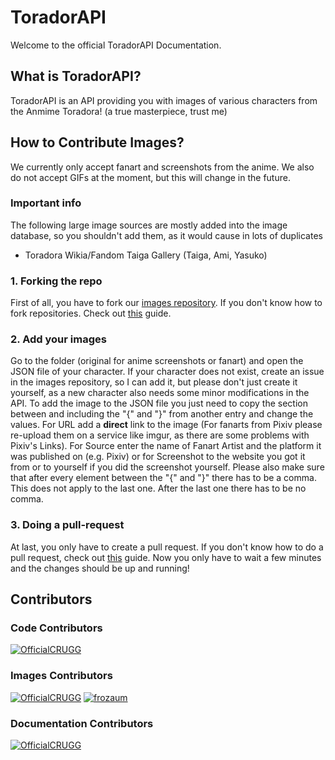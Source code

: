 # ToradorAPI
Welcome to the official ToradorAPI Documentation.

## What is ToradorAPI?
ToradorAPI is an API providing you with images of various characters from the Anmime Toradora! (a true masterpiece, trust me)

## How to Contribute Images?
We currently only accept fanart and screenshots from the anime. We also do not accept GIFs at the moment, but this will change in the future.

### Important info
The following large image sources are mostly added into the image database, so you shouldn't add them, as it would cause in lots of duplicates
* Toradora Wikia/Fandom Taiga Gallery (Taiga, Ami, Yasuko)

### 1. Forking the repo
First of all, you have to fork our [images repository](https://github.com/toradorapi/images). If you don't know how to fork repositories. Check out [this](https://help.github.com/en/articles/fork-a-repo) guide.

### 2. Add your images
Go to the folder (original for anime screenshots or fanart) and open the JSON file of your character. If your character does not exist, create an issue in the images repository, so I can add it, but please don't just create it yourself, as a new character also needs some minor modifications in the API.
To add the image to the JSON file you just need to copy the section between and including the "{" and "}" from another entry and change the values. For URL add a **direct** link to the image (For fanarts from Pixiv please re-upload them on a service like imgur, as there are some problems with Pixiv's Links). For Source enter the name of Fanart Artist and the platform it was published on (e.g. Pixiv) or for Screenshot to the website you got it from or to yourself if you did the screenshot yourself.
Please also make sure that after every element between the "{" and "}" there has to be a comma. This does not apply to the last one. After the last one there has to be no comma.

### 3. Doing a pull-request
At last, you only have to create a pull request. If you don't know how to do a pull request, check out [this](https://help.github.com/en/articles/creating-a-pull-request) guide.
Now you only have to wait a few minutes and the changes should be up and running!

## Contributors

### Code Contributors
[![OfficialCRUGG](https://avatars2.githubusercontent.com/u/25248999?s=32&v=4)](https://github.com/OfficialCRUGG "OfficialCRUGG")

### Images Contributors
[![OfficialCRUGG](https://avatars2.githubusercontent.com/u/25248999?s=32&v=4)](https://github.com/OfficialCRUGG "OfficialCRUGG")
[![frozaum](https://avatars0.githubusercontent.com/u/34042085?s=32&v=4)](https://github.com/frozaum "frozaum")

### Documentation Contributors
[![OfficialCRUGG](https://avatars2.githubusercontent.com/u/25248999?s=32&v=4)](https://github.com/OfficialCRUGG "OfficialCRUGG")
